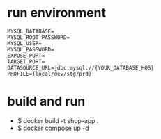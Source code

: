 # run environment
```properties
MYSQL_DATABASE=
MYSQL_ROOT_PASSWORD=
MYSQL_USER=
MYSQL_PASSWORD=
EXPOSE_PORT=
TARGET_PORT=
DATASOURCE_URL=jdbc:mysql://{YOUR_DATABASE_HOS}
PROFILE={local/dev/stg/prd}
```

# build and run
- $ docker build -t shop-app .
- $ docker compose up -d
